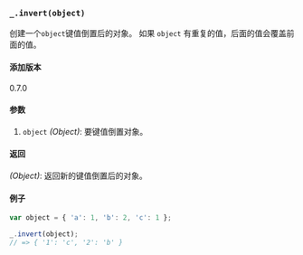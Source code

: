 ### `_.invert(object)`[​](#_invertobject "_invertobject的直接链接")

创建一个`object`键值倒置后的对象。 如果 `object` 有重复的值，后面的值会覆盖前面的值。

#### 添加版本

0.7.0

#### 参数

1.  `object` _(Object)_: 要键值倒置对象。

#### 返回

_(Object)_: 返回新的键值倒置后的对象。

#### 例子

 ```js
var object = { 'a': 1, 'b': 2, 'c': 1 };
 
_.invert(object);
// => { '1': 'c', '2': 'b' }

 ```